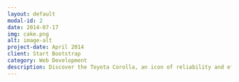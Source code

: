 ```yaml
---
layout: default
modal-id: 2
date: 2014-07-17
img: cake.png
alt: image-alt
project-date: April 2014
client: Start Bootstrap
category: Web Development
description: Discover the Toyota Corolla, an icon of reliability and efficiency in the automotive world. Renowned for its practicality and enduring value, the Corolla combines stylish design with advanced safety features and impressive fuel efficiency. Whether navigating city streets or embarking on a road trip, the Corolla offers a smooth and enjoyable driving experience, making it a trusted companion for drivers around the globe. 
---
```

